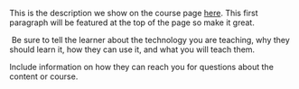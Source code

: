 This is the description we show on the course page [here](https://lab.github.com/mediagymnasiet-webbutveckling/webbserverprogrammering-1). This first paragraph will be featured at the top of the page so make it great.
​

​
Be sure to tell the learner about the technology you are teaching, why they should learn it, how they can use it, and what you will teach them.
​


Include information on how they can reach you for questions about the content or course. 